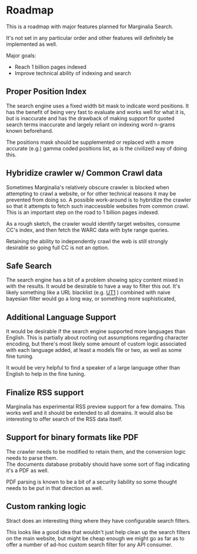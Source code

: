 # Roadmap

This is a roadmap with major features planned for Marginalia Search.

It's not set in any particular order and other features will definitely 
be implemented as well.

Major goals:

* Reach 1 billion pages indexed
* Improve technical ability of indexing and search

## Proper Position Index

The search engine uses a fixed width bit mask to indicate word positions.  It has the benefit
of being very fast to evaluate and works well for what it is, but is inaccurate and has the 
drawback of making support for quoted search terms inaccurate and largely reliant on indexing 
word n-grams known beforehand.

The positions mask should be supplemented or replaced with a more accurate (e.g.) gamma coded positions
list, as is the civilized way of doing this.

## Hybridize crawler w/ Common Crawl data

Sometimes Marginalia's relatively obscure crawler is blocked when attempting to crawl a website, or for
other technical reasons it may be prevented from doing so.  A possible work-around is to hybridize the 
crawler so that it attempts to fetch such inaccessible websites from common crawl.  This is an important 
step on the road to 1 billion pages indexed.

As a rough sketch, the crawler would identify target websites, consume CC's index, and then fetch the WARC data
with byte range queries.  

Retaining the ability to independently crawl the web is still strongly desirable so going full CC is not an option.

## Safe Search

The search engine has a bit of a problem showing spicy content mixed in with the results.  It would be desirable
to have a way to filter this out.  It's likely something like a URL blacklist (e.g. [UT1](https://dsi.ut-capitole.fr/blacklists/index_en.php) )
combined with naive bayesian filter would go a long way, or something more sophisticated,

## Additional Language Support

It would be desirable if the search engine supported more languages than English.  This is partially about
rooting out assumptions regarding character encoding, but there's most likely some amount of custom logic
associated with each language added, at least a models file or two, as well as some fine tuning.

It would be very helpful to find a speaker of a large language other than English to help in the fine tuning.

## Finalize RSS support

Marginalia has experimental RSS preview support for a few domains.  This works well and
it should be extended to all domains.  It would also be interesting to offer search of the
RSS data itself.

## Support for binary formats like PDF

The crawler needs to be modified to retain them, and the conversion logic needs to parse them.  
The documents database probably should have some sort of flag indicating it's a PDF as well.

PDF parsing is known to be a bit of a security liability so some thought needs to be put in
that direction as well.

## Custom ranking logic

Stract does an interesting thing where they have configurable search filters.

This looks like a good idea that wouldn't just help clean up the search filters on the main
website, but might be cheap enough we might go as far as to offer a number of ad-hoc custom search
filter for any API consumer.

